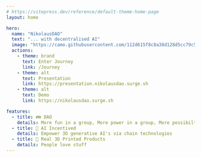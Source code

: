 ```yaml
---
# https://vitepress.dev/reference/default-theme-home-page
layout: home

hero:
  name: "NikolausDAO"
  text: "... with decentralised AI"
  image: "https://camo.githubusercontent.com/112d615f8c8a38d128d5cc79c5187795d99a7d088ecc7bef01465950fd4aeb11/68747470733a2f2f692e6962622e636f2f623271383158422f35636364386162312d656333642d346238342d623030392d3961353734313866376138642e6a7067"
  actions:
    - theme: brand
      text: Enter Journey
      link: /Journey
    - theme: alt
      text: Presentation 
      link: https://presentation.nikolausdao.surge.sh
    - theme: alt
      text: Demo
      link: https://nikolausdao.surge.sh

features:
  - title: 👪 DAO
    details: More fun in a group, More power in a group, More possibilties in a group
  - title: 🧠 AI Incentived
    details: Empower 3D generative AI's via chain technologies
  - title: 🚁 Real 3D Printed Products
    details: People love stuff
---
```



